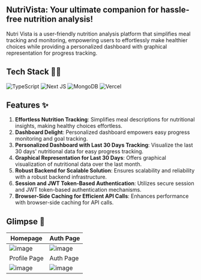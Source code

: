 ## NutriVista: Your ultimate companion for hassle-free nutrition analysis!

Nutri Vista is a user-friendly nutrition analysis platform that simplifies meal tracking and monitoring, empowering users to effortlessly make healthier choices while providing a personalized dashboard with graphical representation for progress tracking.

## Tech Stack 🧑‍💻

![TypeScript](https://img.shields.io/badge/typescript-%23007ACC.svg?style=for-the-badge&logo=typescript&logoColor=white) ![Next JS](https://img.shields.io/badge/Next-black?style=for-the-badge&logo=next.js&logoColor=white) ![MongoDB](https://img.shields.io/badge/MongoDB-%234ea94b.svg?style=for-the-badge&logo=mongodb&logoColor=white) ![Vercel](https://img.shields.io/badge/vercel-%23000000.svg?style=for-the-badge&logo=vercel&logoColor=white)

## Features ✨

1. **Effortless Nutrition Tracking**: Simplifies meal descriptions for nutritional insights, making healthy choices effortless.
2. **Dashboard Delight**: Personalized dashboard empowers easy progress monitoring and goal tracking.
3. **Personalized Dashboard with Last 30 Days Tracking**: Visualize the last 30 days' nutritional data for easy progress tracking.
4. **Graphical Representation for Last 30 Days**: Offers graphical visualization of nutritional data over the last month.
5. **Robust Backend for Scalable Solution**: Ensures scalability and reliability with a robust backend infrastructure.
6. **Session and JWT Token-Based Authentication**: Utilizes secure session and JWT token-based authentication mechanisms.
7. **Browser-Side Caching for Efficient API Calls**: Enhances performance with browser-side caching for API calls.

## Glimpse 👀
| Homepage  | Auth Page |
| ------------- | ------------- |
| ![image](https://github.com/nikhil25803/nutri-vista/assets/93156825/8c0b4afd-1478-4933-a41e-ca791d1787f8) | ![image](https://github.com/nikhil25803/nutri-vista/assets/93156825/b24aec27-f096-40b1-a1c0-153cfe8d5d74) |
| Profile Page  | Auth Page |
| ![image](https://github.com/nikhil25803/nutri-vista/assets/93156825/2a035fcd-8ec7-41ed-bdfc-9eebe10b698c) | ![image](https://github.com/nikhil25803/nutri-vista/assets/93156825/ec00b3b8-f813-43b9-ae64-5360ca3aa209) |
